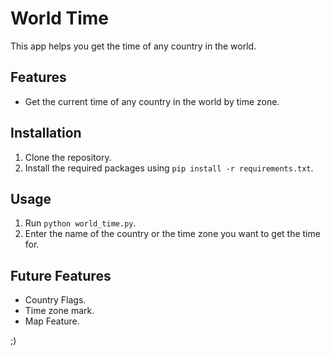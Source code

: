 
# World Time

This app helps you get the time of any country in the world.

## Features

- Get the current time of any country in the world by time zone.

## Installation

1. Clone the repository.
2. Install the required packages using `pip install -r requirements.txt`.

## Usage

1. Run `python world_time.py`.
2. Enter the name of the country or the time zone you want to get the time for.

## Future Features

- Country Flags.
- Time zone mark.
- Map Feature.

 ;)

